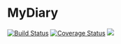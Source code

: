 # MyDiary
[![Build Status](https://travis-ci.org/UggoPrince/MyDiary.svg?branch=develop-APIendpoint-ModifyAnEntry)](https://travis-ci.org/UggoPrince/MyDiary) <a href='https://coveralls.io/github/UggoPrince/MyDiarybranch=develop-APIendpoint-ModifyAnEntry '><img src='https://coveralls.io/repos/github/UggoPrince/MyDiary/badge.svg?branch=develop-APIendpoint-ModifyAnEntry ' alt='Coverage Status' /></a> <a href="https://codeclimate.com/github/UggoPrince/MyDiary/test_coverage"><img src="https://api.codeclimate.com/v1/badges/cd2bf5a44988d893158c/test_coverage" /></a>
